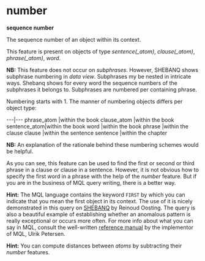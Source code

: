 # number

**sequence number**


The sequence number of an object within its context.

This feature is present on objects of type *sentence(_atom)*, *clause(_atom)*, *phrase(_atom)*, *word*.


**NB:**
This feature does not occur on *subphrases*.
However, SHEBANQ shows subphrase numbering in *data view*. 
Subphrases my be nested in intricate ways. 
Shebanq shows for every word the sequence numbers of the subphrases it belongs to.
Subphrases are numbered per containing phrase.

Numbering starts with 1.
The manner of numbering objects differs per object type:

---|---
phrase_atom  |within the book
clause_atom  |within the book
sentence_atom|within the book
word         |within the book
phrase       |within the clause
clause       |within the sentence
sentence     |within the chapter

**NB:**
An explanation of the rationale behind these numbering schemes would be helpful.

As you can see, this feature can be used to find the first or second or third phrase in a clause or clause in a sentence.
However, it is not obvious how to specify the first word in a phrase with the help of the *number* feature.
But if you are in the business of MQL query writing, there is a better way.

**Hint:**
The MQL language contains the keyword `FIRST` by which you can indicate that you mean the first object
in its context. The use of it is nicely demonstrated in this query on 
[SHEBANQ](https://shebanq.ancient-data.org/hebrew/query?id=519) by Reinoud Oosting. The query is also a beautiful
example of establishing whether an anomalous pattern is really exceptional or occurs more often.
For more info about what you can say in MQL, consult the well-written
[reference manual](https://shebanq.ancient-data.org/shebanq/static/docs/MQL-Query-Guide.pdf)
by the implementor of MQL, Ulrik Petersen.

**Hint:**
You can compute distances between *atoms* by subtracting their *number* features.
